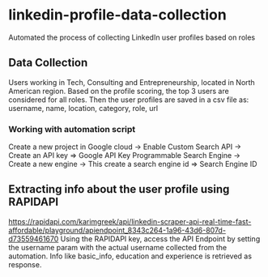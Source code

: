 # linkedin-profile-data-collection
Automated the process of collecting LinkedIn user profiles based on roles

## Data Collection
Users working in Tech, Consulting and Entrepreneurship, located in North American region.
Based on the profile scoring, the top 3 users are considered for all roles.
Then the user profiles are saved in a csv file as:
username, name, location, category, role, url

### Working with automation script
Create a new project in Google cloud -> Enable Custom Search API -> Create an API key => Google API Key
Programmable Search Engine -> Create a new engine -> This create a search engine id => Search Engine ID

## Extracting info about the user profile using RAPIDAPI
https://rapidapi.com/karimgreek/api/linkedin-scraper-api-real-time-fast-affordable/playground/apiendpoint_8343c264-1a96-43d6-807d-d73559461670
Using the RAPIDAPI key, access the API Endpoint by setting the username param with the actual username collected from the automation.
Info like basic_info, education and experience is retrieved as response.



